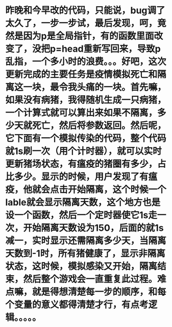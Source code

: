 # 昨晚和今早改的代码，只能说，bug调了太久了，一步一步试，最后发现，呵，竟然是因为p是全局指针，有的函数里面改变了，没把p=head重新写回来，导致p乱指，一个多小时的浪费。。。好吧，这次更新完成的主要任务是疫情模拟死亡和隔离这一块，最令我头痛的一块。首先嘛，如果没有病猪，我得随机生成一只病猪，一个计算式就可以算出来如果不隔离，多少天就死亡，然后将参数返回。然后呢，它下面有一个模拟传染的代码，整个代码就1s刷一次（用个计时器），就可以实时更新猪场状态，有瘟疫的猪圈有多少，占比多少。显示的时候，用户发现了有瘟疫，他就会点击开始隔离，这个时候一个lable就会显示隔离天数，这个地方也是设一个函数，然后一个定时器使它1s走一次，开始隔离天数设为150，后面的就1s减一，实时显示还需隔离多少天，当隔离天数到-1时，所有猪健康了，显示非隔离状态，这时候，模拟感染又开始，隔离结束，然后整个游戏会一直重复此过程。难点嘛，就是得想清楚每一步的顺序，和每个变量的意义都得清楚才行，有点考逻辑。。。。。
